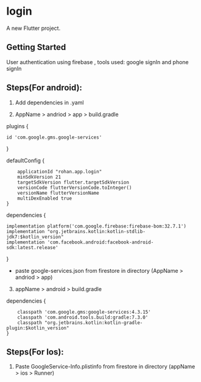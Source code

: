 # login

A new Flutter project.

## Getting Started

User authentication using firebase , tools used: google signIn and phone signIn

## Steps(For android):

1. Add dependencies in .yaml

2. AppName > andriod > app > build.gradle

plugins {

    id 'com.google.gms.google-services'
}


defaultConfig {

        applicationId "rohan.app.login"
        minSdkVersion 21
        targetSdkVersion flutter.targetSdkVersion
        versionCode flutterVersionCode.toInteger()
        versionName flutterVersionName
        multiDexEnabled true
    }


dependencies {

    implementation platform('com.google.firebase:firebase-bom:32.7.1')
    implementation "org.jetbrains.kotlin:kotlin-stdlib-jdk7:$kotlin_version"
    implementation 'com.facebook.android:facebook-android-sdk:latest.release'
}

* paste google-services.json from firestore in directory
(AppName > andriod > app)

3. appName > android > build.gradle

dependencies {

        classpath 'com.google.gms:google-services:4.3.15'
        classpath 'com.android.tools.build:gradle:7.3.0'
        classpath "org.jetbrains.kotlin:kotlin-gradle-plugin:$kotlin_version"
    }

## Steps(For Ios):

1. Paste GoogleService-Info.plistinfo from firestore in directory
(appName > ios > Runner)
